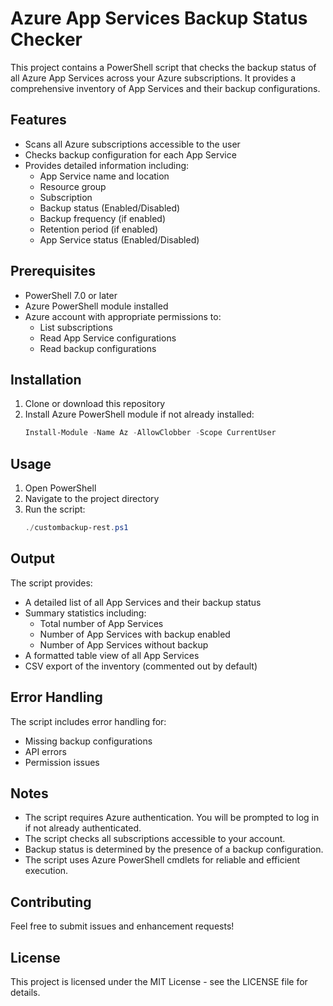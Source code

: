# Azure App Services Backup Status Checker

This project contains a PowerShell script that checks the backup status of all Azure App Services across your Azure subscriptions. It provides a comprehensive inventory of App Services and their backup configurations.

## Features

- Scans all Azure subscriptions accessible to the user
- Checks backup configuration for each App Service
- Provides detailed information including:
  - App Service name and location
  - Resource group
  - Subscription
  - Backup status (Enabled/Disabled)
  - Backup frequency (if enabled)
  - Retention period (if enabled)
  - App Service status (Enabled/Disabled)

## Prerequisites

- PowerShell 7.0 or later
- Azure PowerShell module installed
- Azure account with appropriate permissions to:
  - List subscriptions
  - Read App Service configurations
  - Read backup configurations

## Installation

1. Clone or download this repository
2. Install Azure PowerShell module if not already installed:
   ```powershell
   Install-Module -Name Az -AllowClobber -Scope CurrentUser
   ```

## Usage

1. Open PowerShell
2. Navigate to the project directory
3. Run the script:
   ```powershell
   ./custombackup-rest.ps1
   ```

## Output

The script provides:
- A detailed list of all App Services and their backup status
- Summary statistics including:
  - Total number of App Services
  - Number of App Services with backup enabled
  - Number of App Services without backup
- A formatted table view of all App Services
- CSV export of the inventory (commented out by default)

## Error Handling

The script includes error handling for:
- Missing backup configurations
- API errors
- Permission issues

## Notes

- The script requires Azure authentication. You will be prompted to log in if not already authenticated.
- The script checks all subscriptions accessible to your account.
- Backup status is determined by the presence of a backup configuration.
- The script uses Azure PowerShell cmdlets for reliable and efficient execution.

## Contributing

Feel free to submit issues and enhancement requests!

## License

This project is licensed under the MIT License - see the LICENSE file for details. 